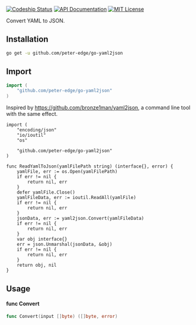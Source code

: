 [![Codeship Status](http://img.shields.io/codeship/34b974b0-6dfa-0132-51b4-66f2bf861e14/master.svg?style=flat-square)](https://codeship.com/projects/57533)
[![API Documentation](http://img.shields.io/badge/api-Godoc-blue.svg?style=flat-square)](https://godoc.org/github.com/peter-edge/go-yaml2json)
[![MIT License](http://img.shields.io/badge/license-MIT-blue.svg?style=flat-square)](https://github.com/peter-edge/go-yaml2json/blob/master/LICENSE)

Convert YAML to JSON.

## Installation
```bash
go get -u github.com/peter-edge/go-yaml2json
```

## Import
```go
import (
    "github.com/peter-edge/go-yaml2json"
)
```

Inspired by https://github.com/bronze1man/yaml2json, a command line tool with
the same effect.

    import (
    	"encoding/json"
    	"io/ioutil"
    	"os"

    	"github.com/peter-edge/go-yaml2json"
    )

    func ReadYamlToJson(yamlFilePath string) (interface{}, error) {
    	yamlFile, err := os.Open(yamlFilePath)
    	if err != nil {
    		return nil, err
    	}
    	defer yamlFile.Close()
    	yamlFileData, err := ioutil.ReadAll(yamlFile)
    	if err != nil {
    		return nil, err
    	}
    	jsonData, err := yaml2json.Convert(yamlFileData)
    	if err != nil {
    		return nil, err
    	}
    	var obj interface{}
    	err = json.Unmarshal(jsonData, &obj)
    	if err != nil {
    		return nil, err
    	}
    	return obj, nil
    }

## Usage

#### func  Convert

```go
func Convert(input []byte) ([]byte, error)
```
